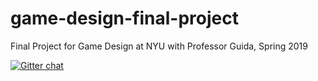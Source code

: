 # game-design-final-project
Final Project for Game Design at NYU with Professor Guida, Spring 2019

[![Gitter chat](https://badges.gitter.im/USER/REPO.png)](https://gitter.im/dm-istomin/game-design-final-project "Gitter chat")
